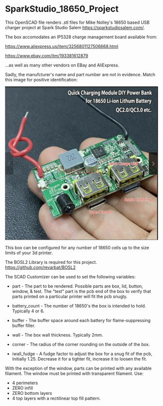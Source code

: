# SparkStudio_18650_Project

This OpenSCAD file renders .stl files for Mike Nolley's 18650 based USB charger project at Spark Studio Salem <https://sparkstudiosalem.com/>.

The box accomodates an IP5328 charge management board available from:

<https://www.aliexpress.us/item/3256801127506668.html>

<https://www.ebay.com/itm/193381612879>

...as well as many other vendors on EBay and AliExpress.

Sadly, the manufcturer's name and part number are not in evidence.  Match this image for positive identification:

![PCB Image](PCB_Photo.png)

This box can be configured for any number of 18650 cells up to the size limits of
your 3d printer.

The BOSL2 Library is required for this project.  <https://github.com/revarbat/BOSL2>

The SCAD Customizer can be used to set the following variables:

+ part  - The part to be rendered. Possible parts are box, lid, button, window, & test.
        The "test" part is the pcb end of the box to verify that parts printed on a
        particular printer will fit the pcb snugly.

+ battery_count - The number of 18650's the box is intended to hold.  Typically 4 or 6.

+ buffer - The buffer space around each battery for flame-suppressing buffer filler.

+ wall - The box wall thickness. Typically 2mm.

+ corner - The radius of the corner rounding on the outside of the box.

+ iwall_fudge - A fudge factor to adjust the box for a snug fit of the pcb, Initially 1.25.
              Decrease it for a tighter fit, increase it to loosen the fit.

With the exception of the window, parts can be printed with any available filament.
The window must be printed with transparent filament.
Use:

+ 4 perimeters
+ ZERO infill
+ ZERO bottom layers
+ 4 top layers with a rectilinear top fill pattern.
